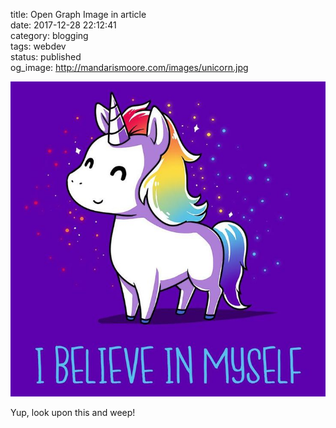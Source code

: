 title: Open Graph Image in article  
date: 2017-12-28 22:12:41  
category: blogging  
tags: webdev  
status: published    
og_image: http://mandarismoore.com/images/unicorn.jpg

![This is a really cool unicorn!](/images/unicorn.jpg "You can believe too!")

Yup, look upon this and weep!
